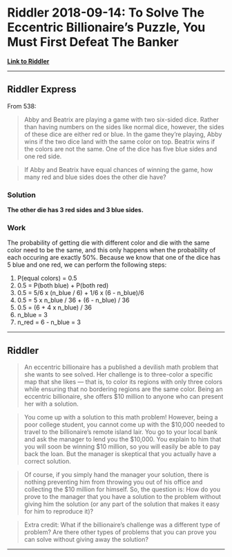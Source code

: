 Riddler 2018-09-14: To Solve The Eccentric Billionaire’s Puzzle, You Must First Defeat The Banker
================

**[Link to Riddler](https://fivethirtyeight.com/features/to-solve-the-eccentric-billionaires-puzzle-you-must-first-defeat-the-banker/)**

------------------------------------------------------------------------

Riddler Express
---------------

From 538:

> Abby and Beatrix are playing a game with two six-sided dice. Rather than having numbers on the sides like normal dice, however, the sides of these dice are either red or blue. In the game they’re playing, Abby wins if the two dice land with the same color on top. Beatrix wins if the colors are not the same. One of the dice has five blue sides and one red side.

> If Abby and Beatrix have equal chances of winning the game, how many red and blue sides does the other die have?

### Solution

**The other die has 3 red sides and 3 blue sides.**

### Work

The probability of getting die with different color and die with the same color need to be the same, and this only happens when the probability of each occuring are exactly 50%. Because we know that one of the dice has 5 blue and one red, we can perform the following steps:

1.  P(equal colors) = 0.5
2.  0.5 = P(both blue) + P(both red)
3.  0.5 = 5/6 x (n\_blue / 6) + 1/6 x (6 - n\_blue)/6
4.  0.5 = 5 x n\_blue / 36 + (6 - n\_blue) / 36
5.  0.5 = (6 + 4 x n\_blue) / 36
6.  n\_blue = 3
7.  n\_red = 6 - n\_blue = 3

------------------------------------------------------------------------

Riddler
-------

> An eccentric billionaire has a published a devilish math problem that she wants to see solved. Her challenge is to three-color a specific map that she likes — that is, to color its regions with only three colors while ensuring that no bordering regions are the same color. Being an eccentric billionaire, she offers $10 million to anyone who can present her with a solution.

> You come up with a solution to this math problem! However, being a poor college student, you cannot come up with the $10,000 needed to travel to the billionaire’s remote island lair. You go to your local bank and ask the manager to lend you the $10,000. You explain to him that you will soon be winning $10 million, so you will easily be able to pay back the loan. But the manager is skeptical that you actually have a correct solution.

> Of course, if you simply hand the manager your solution, there is nothing preventing him from throwing you out of his office and collecting the $10 million for himself. So, the question is: How do you prove to the manager that you have a solution to the problem without giving him the solution (or any part of the solution that makes it easy for him to reproduce it)?

> Extra credit: What if the billionaire’s challenge was a different type of problem? Are there other types of problems that you can prove you can solve without giving away the solution?

------------------------------------------------------------------------
